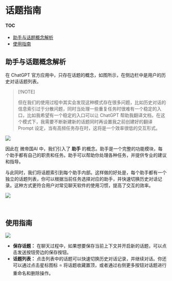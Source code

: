 # 话题指南

#### TOC

- [助手与话题概念解析](#助手与话题概念解析)
- [使用指南](#使用指南)

## 助手与话题概念解析

在 ChatGPT 官方应用中，只存在话题的概念，如图所示，在侧边栏中是用户的历史对话话题列表。

> \[!NOTE]
>
> 但在我们的使用过程中其实会发现这种模式存在很多问题，比如历史对话的信息索引过于分散问题，同时当处理一些重复任务时很难有一个稳定的入口，比如我希望有一个稳定的入口可以让 ChatGPT 帮助我翻译文档，在这个模式下，我需要不断新建新的话题同时再设置我之前创建好的翻译 Prompt 设定，当有高频任务存在时，这将是一个效率很低的交互形式。

![](https://github-production-user-asset-6210df.s3.amazonaws.com/17870709/279602474-fe7cb3f3-8eb7-40d3-a69f-6615393bbd4e.png)

因此在 微帝国AI 中，我们引入了 **助手** 的概念。助手是一个完整的功能模块，每个助手都有自己的职责和任务。助手可以帮助你处理各种任务，并提供专业的建议和指导。

与此同时，我们将话题索引到每个助手内部。这样做的好处是，每个助手都有一个独立的话题列表，你可以根据当前任务选择对应的助手，并快速切换历史对话记录。这种方式更符合用户对常见聊天软件的使用习惯，提高了交互的效率。

![](https://github-production-user-asset-6210df.s3.amazonaws.com/17870709/279602489-89893e61-2791-4083-9b57-ed80884ad58b.png)

<br/>

## 使用指南

![](https://github-production-user-asset-6210df.s3.amazonaws.com/17870709/279602496-fd72037a-735e-4cc2-aa56-2994bceaba81.png)

- **保存话题：** 在聊天过程中，如果想要保存当前上下文并开启新的话题，可以点击发送按钮旁边的保存按钮。
- **话题列表：** 点击列表中的话题可以快速切换历史对话记录，并继续对话。你还可以通过点击星标图标 <kbd>⭐️</kbd> 将话题收藏置顶，或者通过右侧更多按钮对话题进行重命名和删除操作。

